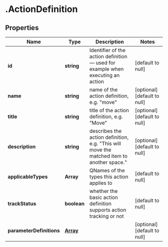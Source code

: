 # .ActionDefinition

## Properties
Name | Type | Description | Notes
------------ | ------------- | ------------- | -------------
**id** | **string** | Identifier of the action definition — used for example when executing an action | [default to null]
**name** | **string** | name of the action definition, e.g. \"move\" | [optional] [default to null]
**title** | **string** | title of the action definition, e.g. \"Move\" | [optional] [default to null]
**description** | **string** | describes the action definition, e.g. \"This will move the matched item to another space.\" | [optional] [default to null]
**applicableTypes** | **Array<string>** | QNames of the types this action applies to | [default to null]
**trackStatus** | **boolean** | whether the basic action definition supports action tracking or not | [default to null]
**parameterDefinitions** | [**Array<ActionParameterDefinition>**](ActionParameterDefinition.md) |  | [optional] [default to null]


